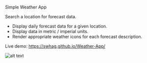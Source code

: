 Simple Weather App

Search a location for forecast data.

- Display daily forecast data for a given location.
- Display data in metric / imperial units.
- Render appropriate weather icons for each forecast description.

Live demo: https://swhag.github.io/Weather-App/

![alt text](https://github.com/Swhag/Weather-App/blob/main/src/images/Weather%20App%20Preview.PNG 'App Preview')
